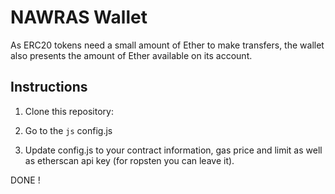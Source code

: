 # NAWRAS Wallet


As ERC20 tokens need a small amount of Ether to make transfers, the wallet also presents the amount of Ether available on its account.

## Instructions

1. Clone this repository:

2. Go to the `js`  config.js

3. Update config.js to your contract information, gas price and limit as well as etherscan api key (for ropsten you can leave it).
 
 DONE !
